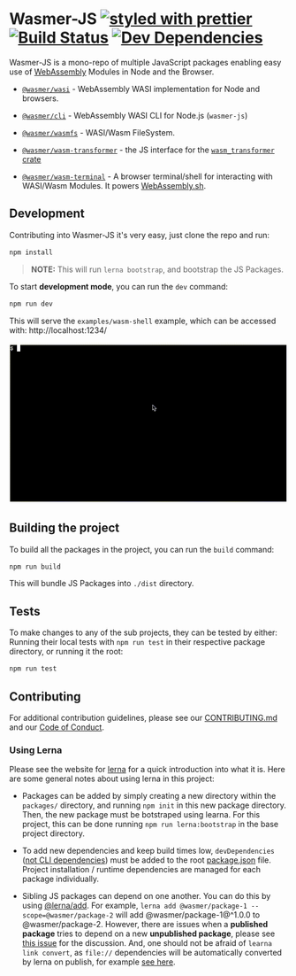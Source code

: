 # Wasmer-JS [![styled with prettier](https://img.shields.io/badge/styled_with-prettier-ff69b4.svg)](https://github.com/prettier/prettier) [![Build Status](https://dev.azure.com/wasmerio/wasmer-js/_apis/build/status/wasmerio.wasmer-js?branchName=master)](https://dev.azure.com/wasmerio/wasmer-js/_build/latest?definitionId=4&branchName=master) [![Dev Dependencies](https://david-dm.org/wasmerio/wasmer-js/dev-status.svg)](https://david-dm.org/wasmerio/wasmer-js?type=dev)

<!-- [![Greenkeeper badge](https://badges.greenkeeper.io/wasmerio/wasmer-js.svg)](https://greenkeeper.io/) -->
<!-- [![Coveralls](https://img.shields.io/coveralls/wasmerio/wasmer-js.svg)](https://coveralls.io/github/wasmerio/wasmer-js)  -->

Wasmer-JS is a mono-repo of multiple JavaScript packages enabling easy use of [WebAssembly](https://webassembly.org) Modules in Node and the Browser.

- [`@wasmer/wasi`](./packages/wasi) - WebAssembly WASI implementation for Node and browsers.

- [`@wasmer/cli`](./packages/cli) - WebAssembly WASI CLI for Node.js (`wasmer-js`)

- [`@wasmer/wasmfs`](./packages/wasmfs) - WASI/Wasm FileSystem.

- [`@wasmer/wasm-transformer`](./packages/wasm-transformer) - the JS interface for the [`wasm_transformer` crate](./crates/wasm_transformer)

- [`@wasmer/wasm-terminal`](./packages/wasm-terminal) - A browser terminal/shell for interacting with WASI/Wasm Modules. It powers [WebAssembly.sh](https://webassembly.sh/).

## Development

Contributing into Wasmer-JS it's very easy, just clone the repo and run:

```bash
npm install
```

> **NOTE:** This will run `lerna bootstrap`, and bootstrap the JS Packages.

To start **development mode**, you can run the `dev` command:

```bash
npm run dev
```

This will serve the `examples/wasm-shell` example, which can be accessed with: http://localhost:1234/

![Wasm Terminal Demo Gif](./packages/wasm-terminal/assets/wasm-terminal-demo.gif)

## Building the project

To build all the packages in the project, you can run the `build` command:

```bash
npm run build
```

This will bundle JS Packages into `./dist` directory.

## Tests

To make changes to any of the sub projects, they can be tested by either: Running their local tests with `npm run test` in their respective package directory, or running it the root:

```bash
npm run test
```

## Contributing

For additional contribution guidelines, please see our [CONTRIBUTING.md](./CONTRIBUTING.md) and our [Code of Conduct](./code-of-conduct.md).

### Using Lerna

Please see the website for [lerna](https://lerna.js.org/) for a quick introduction into what it is. Here are some general notes about using lerna in this project:

- Packages can be added by simply creating a new directory within the `packages/` directory, and running `npm init` in this new package directory. Then, the new package must be botstraped using learna. For this project, this can be done running `npm run lerna:bootstrap` in the base project directory.

- To add new dependencies and keep build times low, `devDependencies` ([not CLI dependencies](https://github.com/lerna/lerna/issues/1079#issuecomment-337660289)) must be added to the root [package.json](./package.json) file. Project installation / runtime dependencies are managed for each package individually.

- Sibling JS packages can depend on one another. You can do this by using [@lerna/add](https://github.com/lerna/lerna/pull/1069). For example, `lerna add @wasmer/package-1 --scope=@wasmer/package-2` will add @wasmer/package-1@^1.0.0 to @wasmer/package-2. However, there are issues when a **published package** tries to depend on a new **unpublished package**, please see [this issue](https://github.com/lerna/lerna/issues/2011) for the discussion. And, one should not be afraid of `learna link convert`, as `file://` dependencies will be automatically converted by lerna on publish, for example [see here](https://github.com/lerna/lerna/issues/1588#issue-352232646).
